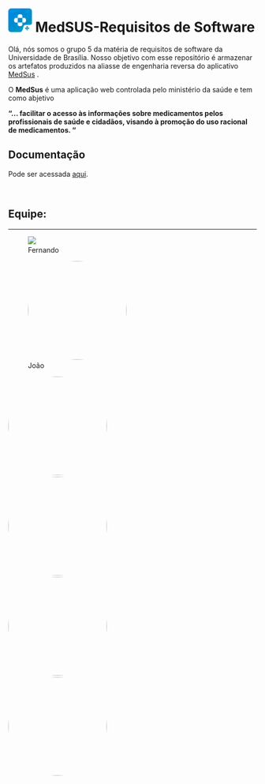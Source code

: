 # <img src="assets/logo_medsus.png" alt="MedSus" width="48"/> MedSUS-Requisitos de Software

Olá, nós somos o grupo 5 da matéria de requisitos de software da Universidade de Brasília. Nosso objetivo com esse repositório é armazenar os artefatos produzidos na aliasse de engenharia reversa do aplicativo [MedSus](https://www.gov.br/pt-br/apps/medsus) .

O **MedSus** é uma aplicação web controlada pelo ministério da saúde e tem como abjetivo

__“... facilitar o acesso às informações sobre medicamentos pelos profissionais de saúde e cidadãos, visando à promoção do uso racional de medicamentos. “__ 



## Documentação
Pode ser acessada [aqui](https://requisitos-de-software.github.io/2021.2-MedSUS/).


<br>

## Equipe:
---

<div class="container">
	<div class="row">
        <div class="col">
            <figure class="figure">
                <a href="https://github.com/SFernandoS"><img class="figure-img img-fluid img-thumbnail rounded" src="https://avatars.githubusercontent.com/u/54643557?v=4"></a>
                <figcaption class="figure-caption text-center"> Fernando </figcaption>
            </figure>
		</div>
		<div class="col">
            <figure class="figure">
                <a href="https://github.com/jvsdurso"><img class="figure-img img-fluid img-thumbnail rounded" src="https://avatars.githubusercontent.com/u/69814362?v=4" width="200"
                        height="200" style="border-radius:50%;"></a>
                <figcaption class="figure-caption text-center"> João </figcaption>
            </figure>
		</div>
		<div class="col">
			<a href="https://github.com/GabrielCostaDeOliveira"><img class="image-perfil" src="https://avatars.githubusercontent.com/u/60332560?v=4)" width="200"
					height="200" style="border-radius:50%;"></a>
		</div>
	</div>
	<div class="row">
		<div class="col">
			<a href="https://github.com/SwampTG"><img src="https://avatars.githubusercontent.com/u/66492055?v=4"
					width="200" height="200" style="border-radius:50%;"></a>
		</div>
		<div class="col" style="margin-right: 130px;">
			<a href="https://github.com/Thalisson-Alves"><img class="image-perfil" src="https://avatars.githubusercontent.com/u/62034738?v=4" width="200"
					height="200" style="border-radius:50%;"></a>
		</div>
        <div class="col" style="margin-right: 130px;">
			<a href="https://github.com/ggomesbr"><img class="image-perfil" src="https://avatars.githubusercontent.com/u/78509975?v=4" width="200"
					height="200" style="border-radius:50%;"></a>
		</div>
	</div>
</div>

